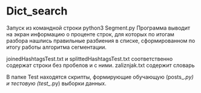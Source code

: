# Dict_search
Запуск из командной строки 
python3 Segment.py
Программа выводит на экран информацию о проценте строк, для которых по итогам разбора нашлись правильные разбиения в списке, сформированном по итогу работы алгоритма сегментации. 

joinedHashtagsTest.txt и splittedHashtagsTest.txt соответственно содержат строки без пробелов и с ними.
zaliznjak.txt содержит словарь

В папке Test находятся скрипты, формирующие обучающую (posts_*.py) и тестовую (test_*.py) выборки данных.
